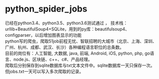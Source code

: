 # python_spider_jobs
已经在python3.4、python3.5、python3.6测试通过 ， 技术栈：urllib+BeautifulSoup4+SQLite，用到的py库：beautifulsoup4、configparser，以后增加图表显示的功能   
python写的爬虫，爬取51job前程无忧、智联招聘的大城市（北京、上海、深圳、广州、杭州、成都、武汉、长沙）各种编程语言职位的总条数。  
目前的岗位有：人工智能, 大数据, java, 前端, Android, iOS, python, php, go语言、node.js、区块链、c++、c#、产品经理。  
爬取后分别保存到sqlite数据库与txt文本文件中。sqlite数据库一天只保存一次。但jobs.txt一天可以写入多次爬取的记录。    

